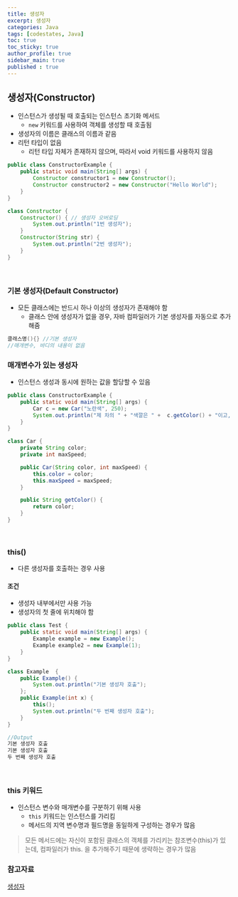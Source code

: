 ```yaml
---
title: 생성자
excerpt: 생성자
categories: Java
tags: [codestates, Java]
toc: true
toc_sticky: true
author_profile: true
sidebar_main: true
published : true
---
```

## 생성자(Constructor)
- 인스턴스가 생성될 때 호출되는 인스턴스 초기화 메서드
  - ```new``` 키워드를 사용하여 객체를 생성할 때 호출됨
- 생성자의 이름은 클래스의 이름과 같음
- 리턴 타입이 없음
  - 리턴 타입 자체가 존재하지 않으며, 따라서 void 키워드를 사용하지 않음

```java
public class ConstructorExample {
    public static void main(String[] args) {
        Constructor constructor1 = new Constructor();
        Constructor constructor2 = new Constructor("Hello World");
    }
}

class Constructor {
    Constructor() { // 생성자 오버로딩
        System.out.println("1번 생성자");
    }
    Constructor(String str) {
        System.out.println("2번 생성자");
    }
}
```
<br>

### 기본 생성자(Default Constructor)
- 모든 클래스에는 반드시 하나 이상의 생성자가 존재해야 함
  - 클래스 안에 생성자가 없을 경우, 자바 컴파일러가 기본 생성자를 자동으로 추가 해줌

```java
클래스명(){} //기본 생성자
//매개변수, 바디의 내용이 없음
```

### 매개변수가 있는 생성자
- 인스턴스 생성과 동시에 원하는 값을 할당할 수 있음

```java
public class ConstructorExample {
    public static void main(String[] args) {
        Car c = new Car("노란색", 250);
        System.out.println("제 차의 " + "색깔은 " +  c.getColor() + "이고, 최고 속력은 " c.getMaxSpeed() + "입니다.");
    }
}

class Car {
    private String color;
    private int maxSpeed;

    public Car(String color, int maxSpeed) {
        this.color = color;
        this.maxSpeed = maxSpeed;
    }

    public String getColor() {
        return color;
    }
}
```

<br>

### this()
- 다른 생성자를 호출하는 경우 사용

#### 조건
- 생성자 내부에서만 사용 가능
- 생성자의 첫 줄에 위치해야 함

```java
public class Test {
    public static void main(String[] args) {
        Example example = new Example();
        Example example2 = new Example(1);
    }
}

class Example  {
    public Example() {
        System.out.println("기본 생성자 호출");
    };
    public Example(int x) {
        this();
        System.out.println("두 번째 생성자 호출");
    }
}

//Output
기본 생성자 호출
기본 생성자 호출
두 번째 생성자 호출
```
<br>

### this 키워드
- 인스턴스 변수와 매개변수를 구분하기 위해 사용
  - ```this``` 키워드는 인스턴스를 가리킴
  - 메서드의 지역 변수명과 필드명을 동일하게 구성하는 경우가 많음

> 모든 메서드에는 자신이 포함된 클래스의 객체를 가리키는 참조변수(this)가 있는데, 컴파일러가 this. 을 추가해주기 때문에 생략하는 경우가 많음


### 참고자료
[생성자](http://wiki.hash.kr/index.php/%EC%83%9D%EC%84%B1%EC%9E%90)